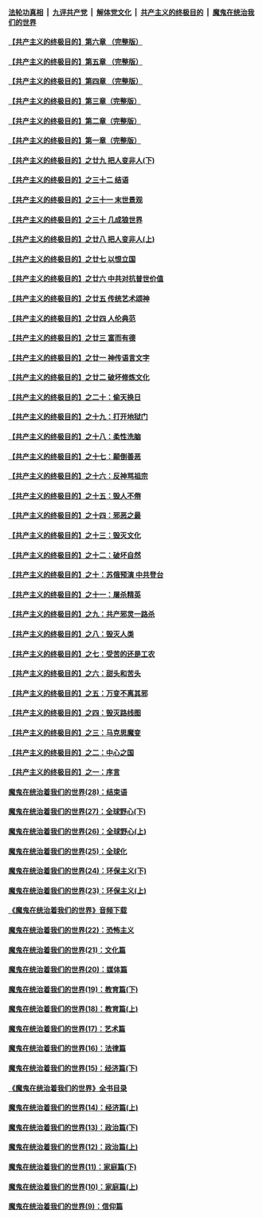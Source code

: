####  [法轮功真相](../../../../basic/blob/master/README.md?t=09162000) &nbsp;|&nbsp; [九评共产党](../../../../9ping.md/blob/master/README.md?t=09162000) &nbsp;|&nbsp; [解体党文化](../../../../jtdwh.md/blob/master/README.md?t=09162000)  &nbsp;|&nbsp; [共产主义的终极目的](../../../../gczydzjmd.md/blob/master/README.md?t=09162000) &nbsp;|&nbsp; [魔鬼在统治我们的世界](../../../../mgztzwmdsj.md/blob/master/README.md?t=09162000) 

#### [【共产主义的终极目的】第六章 （完整版）](../pages/nsc422/n11428913.md?t=09162000) 

#### [【共产主义的终极目的】第五章 （完整版）](../pages/nsc422/n11428912.md?t=09162000) 

#### [【共产主义的终极目的】第四章 （完整版）](../pages/nsc422/n11428907.md?t=09162000) 

#### [【共产主义的终极目的】第三章（完整版）](../pages/nsc422/n11428848.md?t=09162000) 

#### [【共产主义的终极目的】第二章（完整版）](../pages/nsc422/n11428831.md?t=09162000) 

#### [【共产主义的终极目的】第一章（完整版）](../pages/nsc422/n11417651.md?t=09162000) 

#### [【共产主义的终极目的】之廿九 把人变非人(下)](../pages/nsc422/n11344140.md?t=09162000) 

#### [【共产主义的终极目的】之三十二 结语](../pages/nsc422/n11360535.md?t=09162000) 

#### [【共产主义的终极目的】之三十一 末世景观](../pages/nsc422/n11351129.md?t=09162000) 

#### [【共产主义的终极目的】之三十 几成狼世界](../pages/nsc422/n11348280.md?t=09162000) 

#### [【共产主义的终极目的】之廿八 把人变非人(上)](../pages/nsc422/n11340492.md?t=09162000) 

#### [【共产主义的终极目的】之廿七 以恨立国](../pages/nsc422/n11336944.md?t=09162000) 

#### [【共产主义的终极目的】之廿六 中共对抗普世价值](../pages/nsc422/n11324785.md?t=09162000) 

#### [【共产主义的终极目的】之廿五 传统艺术颂神](../pages/nsc422/n11296396.md?t=09162000) 

#### [【共产主义的终极目的】之廿四 人伦典范](../pages/nsc422/n11296397.md?t=09162000) 

#### [【共产主义的终极目的】之廿三 富而有德](../pages/nsc422/n11283598.md?t=09162000) 

#### [【共产主义的终极目的】之廿一 神传语言文字](../pages/nsc422/n11263265.md?t=09162000) 

#### [【共产主义的终极目的】之廿二 破坏修炼文化](../pages/nsc422/n11245728.md?t=09162000) 

#### [【共产主义的终极目的】之二十：偷天换日](../pages/nsc422/n11238846.md?t=09162000) 

#### [【共产主义的终极目的】之十九：打开地狱门](../pages/nsc422/n11206376.md?t=09162000) 

#### [【共产主义的终极目的】之十八：柔性洗脑](../pages/nsc422/n11199994.md?t=09162000) 

#### [【共产主义的终极目的】之十七：颠倒善恶](../pages/nsc422/n11179782.md?t=09162000) 

#### [【共产主义的终极目的】之十六：反神骂祖宗](../pages/nsc422/n11166798.md?t=09162000) 

#### [【共产主义的终极目的】之十五：毁人不倦](../pages/nsc422/n11166792.md?t=09162000) 

#### [【共产主义的终极目的】之十四：邪恶之最](../pages/nsc422/n11150249.md?t=09162000) 

#### [【共产主义的终极目的】之十三：毁灭文化](../pages/nsc422/n11135227.md?t=09162000) 

#### [【共产主义的终极目的】之十二：破坏自然](../pages/nsc422/n11135214.md?t=09162000) 

#### [【共产主义的终极目的】之十：苏俄预演 中共登台](../pages/nsc422/n11118424.md?t=09162000) 

#### [【共产主义的终极目的】之十一：屠杀精英](../pages/nsc422/n11118442.md?t=09162000) 

#### [【共产主义的终极目的】之九：共产邪灵一路杀](../pages/nsc422/n11114139.md?t=09162000) 

#### [【共产主义的终极目的】之八：毁灭人类](../pages/nsc422/n11108503.md?t=09162000) 

#### [【共产主义的终极目的】之七：受苦的还是工农](../pages/nsc422/n11101809.md?t=09162000) 

#### [【共产主义的终极目的】之六：甜头和苦头](../pages/nsc422/n11096971.md?t=09162000) 

#### [【共产主义的终极目的】之五：万变不离其邪](../pages/nsc422/n11091285.md?t=09162000) 

#### [【共产主义的终极目的】之四：毁灭路线图](../pages/nsc422/n11086284.md?t=09162000) 

#### [【共产主义的终极目的】之三：马克思魔变](../pages/nsc422/n11061941.md?t=09162000) 

#### [【共产主义的终极目的】之二：中心之国](../pages/nsc422/n11047728.md?t=09162000) 

#### [【共产主义的终极目的】之一：序言](../pages/nsc422/n11086077.md?t=09162000) 

#### [魔鬼在统治着我们的世界(28)：结束语](../pages/nsc422/n10936246.md?t=09162000) 

#### [魔鬼在统治着我们的世界(27)：全球野心(下)](../pages/nsc422/n10928319.md?t=09162000) 

#### [魔鬼在统治着我们的世界(26)：全球野心(上)](../pages/nsc422/n10900318.md?t=09162000) 

#### [魔鬼在统治着我们的世界(25)：全球化](../pages/nsc422/n10788205.md?t=09162000) 

#### [魔鬼在统治着我们的世界(24)：环保主义(下)](../pages/nsc422/n10695307.md?t=09162000) 

#### [魔鬼在统治着我们的世界(23)：环保主义(上)](../pages/nsc422/n10688613.md?t=09162000) 

#### [《魔鬼在统治着我们的世界》音频下载](../pages/nsc422/n10635553.md?t=09162000) 

#### [魔鬼在统治着我们的世界(22)：恐怖主义](../pages/nsc422/n10614727.md?t=09162000) 

#### [魔鬼在统治着我们的世界(21)：文化篇](../pages/nsc422/n10597706.md?t=09162000) 

#### [魔鬼在统治着我们的世界(20)：媒体篇](../pages/nsc422/n10586579.md?t=09162000) 

#### [魔鬼在统治着我们的世界(19)：教育篇(下)](../pages/nsc422/n10564808.md?t=09162000) 

#### [魔鬼在统治着我们的世界(18)：教育篇(上)](../pages/nsc422/n10526970.md?t=09162000) 

#### [魔鬼在统治着我们的世界(17)：艺术篇](../pages/nsc422/n10499093.md?t=09162000) 

#### [魔鬼在统治着我们的世界(16)：法律篇](../pages/nsc422/n10485969.md?t=09162000) 

#### [魔鬼在统治着我们的世界(15)：经济篇(下)](../pages/nsc422/n10469975.md?t=09162000) 

#### [《魔鬼在统治着我们的世界》全书目录](../pages/nsc422/n10464261.md?t=09162000) 

#### [魔鬼在统治着我们的世界(14)：经济篇(上)](../pages/nsc422/n10457370.md?t=09162000) 

#### [魔鬼在统治着我们的世界(13)：政治篇(下)](../pages/nsc422/n10448270.md?t=09162000) 

#### [魔鬼在统治着我们的世界(12)：政治篇(上)](../pages/nsc422/n10444576.md?t=09162000) 

#### [魔鬼在统治着我们的世界(11)：家庭篇(下)](../pages/nsc422/n10440961.md?t=09162000) 

#### [魔鬼在统治着我们的世界(10)：家庭篇(上)](../pages/nsc422/n10435448.md?t=09162000) 

#### [魔鬼在统治着我们的世界(9)：信仰篇](../pages/nsc422/n10432159.md?t=09162000) 

